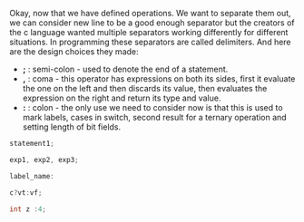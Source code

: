 Okay, now that we have defined operations. We want to separate them out, we can consider new line to be a good enough separator but the creators of the c language wanted multiple separators working differently for different situations. In programming these separators are called delimiters. And here are the design choices they made:

- **;** : semi-colon - used to denote the end of a statement.
- **,** : coma - this operator has expressions on both its sides, first it evaluate the one on the left and then discards its value, then evaluates the expression on the right and return its type and value.
- **:** : colon - the only use we need to consider now is that this is used to mark labels, cases in switch, second result for a ternary operation and setting length of bit fields.

```c
statement1;

exp1, exp2, exp3;

label_name:

c?vt:vf;

int z :4;
```